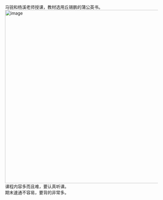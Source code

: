 马锐和杨溪老师授课，教材选用丘锡鹏的蒲公英书。  
<img width="968" height="571" alt="image" src="https://github.com/user-attachments/assets/38dce13d-cd55-45be-8761-d084cac33746" />  
课程内容多而且难，要认真听课。  
期末速通不容易，要背的非常多。  
